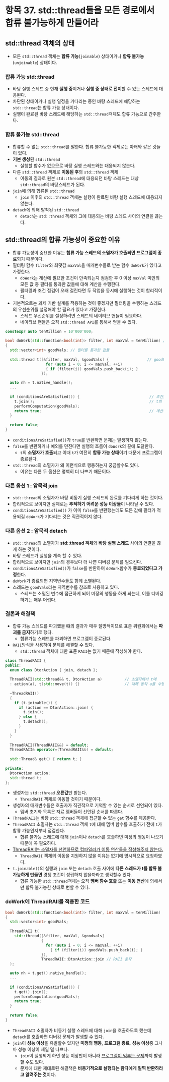 # 항목 37. std::thread들을 모든 경로에서 합류 불가능하게 만들어라
## std::thread 객체의 상태
- 모든 `std::thread` 객체는 **합류 가능**(`joinable`) 상태이거나 **합류 불가능**(`unjoinable`) 상태이다.

### 합류 가능 std::thread
- 바탕 실행 스레드 중 현재 **실행 중**이거나 **실행 중 상태로 전이**할 수 있는 스레드에 대응된다.
- 차단된 상태이거나 실행 일정을 기다리는 중인 바탕 스레드에 해당하는 `std::thread`는 합류 가능 상태이다.
- 실행이 완료된 바탕 스레드에 해당하는 `std::thread`객체도 합류 가능으로 간주한다.

### 합류 불가능 std::thread
- 합류할 수 없는 `std::thread`를 말한다. 합류 불가능한 객체로는 아래와 같은 것들이 있다.
- **기본 생성**된 `std::thread`
  - 실행할 함수가 없으므로 바탕 실행 스레드와는 대응되지 않는다.
- 다른 `std::thread` 객체로 **이동된 후**의 `std::thread` 객체
  - 이동의 결과로 원본 `std::thread`에 대응되던 바탕 스레드는 대상 `std::thread`의 바탕스레드가 된다.
- `join`에 의해 합류된 `std::thread`
  - `join` 이후의 `std::thread` 객체는 실행이 완료된 바탕 실행 스레드에 대응되지 않는다.
- `detach`에 의해 탈착된 `std::thread`
  - `detach`는 `std::thread` 객체와 그에 대응되는 바탕 스레드 사이의 연결을 끊는다.

## std::thread의 합류 가능성이 중요한 이유
- 합류 가능성이 중요한 이유는 **합류 가능 스레드의 소멸자가 호출되면 프로그램이 종료**되기 때문이다.
- 필터링 함수 `filter`와 최댓값 `maxVal`을 매개변수들로 받는 함수 `doWork`가 있다고 가정한다.
  - `doWork`는 계산에 필요한 조건이 만족되는지 점검한 후 0 이상 `maxVal` 미만의 모든 값 중 필터를 통과한 값들에 대해 계산을 수행한다.
  - 필터링과 조건 점검이 오래 걸린다면 두 작업을 동시에 실행하는 것이 합리적이다.
- 기본적으로는 과제 기반 설계를 적용하는 것이 좋겠지만 필터링을 수행하는 스레드의 우선순위를 설정해야 할 필요가 있다고 가정한다.
  - 스레드 우선순위를 설정하려면 스레드의 네이티브 핸들이 필요하다.
  - 네이티브 핸들은 오직 `std::thread API`를 통해서 얻을 수 있다.
```cpp
constexpr auto tenMillion = 10'000'000;

bool doWork(std::function<bool(int)> filter, int maxVal = tenMillion) // 계산 수행 여부를 돌려준다.
{
  std::vector<int> goodVals; // 필터를 통과한 값들
   
  std::thread t([&filter, maxVal, &goodVals] {                 // goodVals에 값들을 채운다.
                  for (auto i = 0; i <= maxVal; ++i)
                  { if (filter(i)) goodVals.push_back(i); }
                });

  auto nh = t.native_handle();
  ...
  
  if (conditionsAreSatisfied()) {                               // 조건들이 만족되었다면
    t.join();                                                   // t의 완료를 기다린다.
    performComputation(goodVals);
    return true;                                                // 계산이 수행되었음을 뜻하는 값 반환
  }
  
  return false;
}
```
- `conditionsAreSatisfied()`가 `true`를 반환하면 문제는 발생하지 않는다.
- `false`를 반환하거나 예외를 던진다면 실행의 흐름이 `doWork`의 끝에 도달한다.
  - `t`의 **소멸자가 호출**되고 이때 `t`가 여전히 **합류 가능 상태**이기 때문에 프로그램이 종료된다.
- `std::thread`의 소멸자가 왜 이런식으로 행동하는지 궁금할수도 있다.
  - 이유는 다른 두 옵션은 명백히 더 나쁘기 때문이다.

### 다른 옵션 1 : 암묵적 join
- `std::thread`의 소멸자가 바탕 비동기 실행 스레드의 완료를 기다리게 하는 것이다.
- 합리적으로 보이지만 실제로는 **추적하기 어려운 성능 이상들**이 나타날 수 있다.
- `conditionsAreSatisfied()` 가 이미 `false`를 반환했는데도 모든 값에 필터가 적용되길 `doWork`가 기다리는 것은 직관적이지 않다.

### 다른 옵션 2 : 암묵적 detach
- `std::thread`의 소멸자가 **std::thread 객체**와 **바탕 실행 스레드** 사이의 연결을 끊게 하는 것이다.
- 바탕 스레드가 실행을 계속 할 수 있다.
- 합리적으로 보이지만 `join`의 경우보다 더 나쁜 디버깅 문제를 일으킨다.
- `conditionsAreSatisfied()`가 `false`를 반환하여 `doWork`함수가 **종료되었다고 가정**한다.
- `doWork`가 종료되면 지역변수들도 함께 소멸된다.
- 스레드는 `goodVals`라는 지역변수를 참조로 사용하고 있다.
  - 스레드는 소멸된 변수에 접근하게 되어 미정의 행동을 하게 되는데, 이를 디버깅하기는 매우 어렵다.

### 결론과 해결책
- 합류 가능 스레드를 파괴했을 떄의 결과가 매우 절망적이므로 표준 위원회에서는 **파괴를 금지**하기로 했다.
  - 합류가능 스레드를 파괴하면 프로그램이 종료된다.
- `RAII`방식을 사용하여 문제를 해결할 수 있다.
  - `std::thread` 객체에 대한 표준 `RAII`는 없기 때문에 작성해야 한다.
```cpp
class ThreadRAII {
public:
  enum class DtorAction { join, detach };
  
  ThreadRAII(std::thread&& t, DtorAction a)          // 소멸자에서 t에
  : action(a), t(std::move(t)) {}                    // 대해 동작 a를 수행
  
  ~ThreadRAII()
  {
    if (t.joinable()) {
      if (action == DtorAction::join) {
        t.join();
      } else {
        t.detach();
      }
    }
  }
  
  ThreadRAII(ThreadRAII&&) = default;
  ThreadRAII& operator=(ThreadRAII&&) = default;
  
  std::Thread& get() { return t; }
  
private:
  DtorAction action;
  std::thread t;
};
```
- 생성자는 `std::thread` **오른값**만 받는다.
  - `ThreadRAII` 객체로 이동할 것이기 때문이다.
- 생성자의 매개변수들은 호출자가 직관적으로 기억할 수 있는 순서로 선언되어 있다.
  - 멤버 초기화 목록은 자료 멤버들이 선언된 순서를 따른다.
- `ThreadRAII`는 바탕 `std::thread` 객체에 접근할 수 있는 `get` 함수를 제공한다.
- `ThreadRAII` 소멸자는 `std::thread` 객체 `t`에 대해 멤버 함수를 호출하기 전에 `t`가 합류 가능인지부터 점검한다.
  - 합류 불가능 스레드에 대해 `join`이나 `detach`를 호출하면 미정의 행동이 나오기 때문에 꼭 필요하다.
- [ThreadRAII는 소멸자를 선언하므로 컴파일러가 이동 연산들을 작성해주지 않는다.](/Chapter3/Item17.md)
  - `ThreadRAII` 객체의 이동을 지원하지 않을 이유는 없기에 명시적으로 요청하였다.
- `t.joinable()`의 실행과 `join` 또는 `detach` 호출 사이에 **다른 스레드가 t를 합류 불가능하게 만들면** 경쟁 조건이 성립하지 않을까라고 생각할수 있다.
  - 합류 가능한 `std::thread`객체는 오직 **멤버 함수 호출** 또는 **이동 연산**에 의해서만 합류 불가능한 상태로 변할 수 있다.

### doWork에 ThreadRAII를 적용한 코드
```cpp
bool doWork(std::function<bool(int)> filter, int maxVal = tenMillion)
{
  std::vector<int> goodVals;
   
  ThreadRAII t(
    std::thread([&filter, maxVal, &goodvals]
                {
                  for (auto i = 0; i <= maxVal; ++i)
                    { if (filter(i)) goodVals.push_back(i); }
                }),
                ThreadRAII::DtorAction::join // RAII 동작
  );

  auto nh = t.get().native_handle();
  ...
  
  if (conditionsAreSatisfied()) {
    t.get().join();
    performComputation(goodVals);
    return true;
  }
  
  return false;
}
```
- `ThreadRAII` 소멸자가 비동기 실행 스레드에 대해 `join`을 호출하도록 했는데 `detach`를 호출하면 디버깅 문제가 발생할 수 있다.
- `join`이 **성능 이상**을 유발할수 있지만 **미정의 행동**, **프로그램 종료**, **성능 이상**중 그나마 성능 이상이 제일 덜 나쁘다.
  - `join`이 실행되게 하면 성능 이상만이 아니라 [프로그램이 멈추는 문제](/Chapter7/Item39.md)까지 발생할 수도 있다.
  - 문제에 대한 제대로된 해결책은 **비동기적으로 실행되는 람다에게 일찍 반환하라고 알려주는 것**이다.
